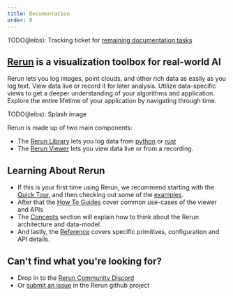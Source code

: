 ```yaml
---
title: Documentation
order: 0
---
```


TODO(jleibs): Tracking ticket for [remaining documentation tasks](https://github.com/rerun-io/rerun/issues/949)

## [Rerun](getting-started/what-is-rerun) is a visualization toolbox for real-world AI
Rerun lets you log images, point clouds, and other rich data as easily as you log text. View data live or record it for
later analysis. Utilize data-specific views to get a deeper understanding of your algorithms and application. Explore the entire lifetime of your application by navigating through time.

TODO(jleibs): Splash image

Rerun is made up of two main components:
 - The [Rerun Library](reference/library) lets you log data from [python](getting-started/python) or [rust](getting-started/rust)
 - The [Rerun Viewer](reference/viewer/overview) lets you view data live or from a recording.

## Learning About Rerun
 * If this is your first time using Rerun, we recommend starting with the [Quick Tour](getting-started/quick-tour), and then checking out some of the [examples](getting-started/examples).
 * After that the [How To Guides](how-to-guides) cover common use-cases of the viewer and APIs
 * The [Concepts](concept) section will explain how to think about the Rerun architecture and data-model
 * And lastly, the [Reference](reference) covers specific primitives, configuration and API details.

## Can't find what you're looking for?
 * Drop in to the [Rerun Community Discord](https://discord.gg/xwcxHUjD35)
 * Or [submit an issue](https://github.com/rerun-io/rerun/issues) in the Rerun github project
